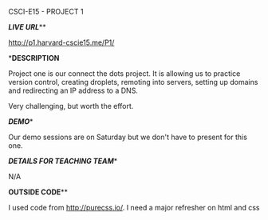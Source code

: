 CSCI-E15 - PROJECT 1

*********LIVE URL***********

http://p1.harvard-cscie15.me/P1/

*********DESCRIPTION********

Project one is our connect the dots project. It is allowing us to practice version control, creating droplets,
remoting into servers, setting up domains and redirecting an IP address to a DNS.

Very challenging, but worth the effort. 

*********DEMO**********

Our demo sessions are on Saturday but we don't have to present for this one. 


*******DETAILS FOR TEACHING TEAM********

N/A


******OUTSIDE CODE********

I used code from http://purecss.io/. I need a major refresher on html and css


